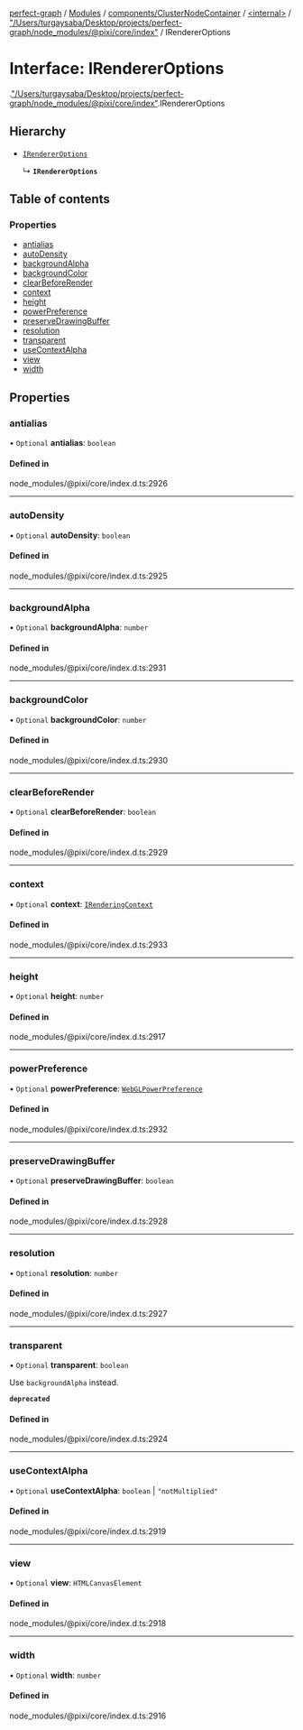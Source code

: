 [perfect-graph](../README.md) / [Modules](../modules.md) / [components/ClusterNodeContainer](../modules/components_ClusterNodeContainer.md) / [<internal\>](../modules/components_ClusterNodeContainer._internal_.md) / ["/Users/turgaysaba/Desktop/projects/perfect-graph/node\_modules/@pixi/core/index"](../modules/components_ClusterNodeContainer._internal_.__Users_turgaysaba_Desktop_projects_perfect_graph_node_modules__pixi_core_index_.md) / IRendererOptions

# Interface: IRendererOptions

[<internal>](../modules/components_ClusterNodeContainer._internal_.md).["/Users/turgaysaba/Desktop/projects/perfect-graph/node_modules/@pixi/core/index"](../modules/components_ClusterNodeContainer._internal_.__Users_turgaysaba_Desktop_projects_perfect_graph_node_modules__pixi_core_index_.md).IRendererOptions

## Hierarchy

- [`IRendererOptions`](components_ClusterNodeContainer._internal_.IRendererOptions-1.md)

  ↳ **`IRendererOptions`**

## Table of contents

### Properties

- [antialias](components_ClusterNodeContainer._internal_.__Users_turgaysaba_Desktop_projects_perfect_graph_node_modules__pixi_core_index_.IRendererOptions.md#antialias)
- [autoDensity](components_ClusterNodeContainer._internal_.__Users_turgaysaba_Desktop_projects_perfect_graph_node_modules__pixi_core_index_.IRendererOptions.md#autodensity)
- [backgroundAlpha](components_ClusterNodeContainer._internal_.__Users_turgaysaba_Desktop_projects_perfect_graph_node_modules__pixi_core_index_.IRendererOptions.md#backgroundalpha)
- [backgroundColor](components_ClusterNodeContainer._internal_.__Users_turgaysaba_Desktop_projects_perfect_graph_node_modules__pixi_core_index_.IRendererOptions.md#backgroundcolor)
- [clearBeforeRender](components_ClusterNodeContainer._internal_.__Users_turgaysaba_Desktop_projects_perfect_graph_node_modules__pixi_core_index_.IRendererOptions.md#clearbeforerender)
- [context](components_ClusterNodeContainer._internal_.__Users_turgaysaba_Desktop_projects_perfect_graph_node_modules__pixi_core_index_.IRendererOptions.md#context)
- [height](components_ClusterNodeContainer._internal_.__Users_turgaysaba_Desktop_projects_perfect_graph_node_modules__pixi_core_index_.IRendererOptions.md#height)
- [powerPreference](components_ClusterNodeContainer._internal_.__Users_turgaysaba_Desktop_projects_perfect_graph_node_modules__pixi_core_index_.IRendererOptions.md#powerpreference)
- [preserveDrawingBuffer](components_ClusterNodeContainer._internal_.__Users_turgaysaba_Desktop_projects_perfect_graph_node_modules__pixi_core_index_.IRendererOptions.md#preservedrawingbuffer)
- [resolution](components_ClusterNodeContainer._internal_.__Users_turgaysaba_Desktop_projects_perfect_graph_node_modules__pixi_core_index_.IRendererOptions.md#resolution)
- [transparent](components_ClusterNodeContainer._internal_.__Users_turgaysaba_Desktop_projects_perfect_graph_node_modules__pixi_core_index_.IRendererOptions.md#transparent)
- [useContextAlpha](components_ClusterNodeContainer._internal_.__Users_turgaysaba_Desktop_projects_perfect_graph_node_modules__pixi_core_index_.IRendererOptions.md#usecontextalpha)
- [view](components_ClusterNodeContainer._internal_.__Users_turgaysaba_Desktop_projects_perfect_graph_node_modules__pixi_core_index_.IRendererOptions.md#view)
- [width](components_ClusterNodeContainer._internal_.__Users_turgaysaba_Desktop_projects_perfect_graph_node_modules__pixi_core_index_.IRendererOptions.md#width)

## Properties

### antialias

• `Optional` **antialias**: `boolean`

#### Defined in

node_modules/@pixi/core/index.d.ts:2926

___

### autoDensity

• `Optional` **autoDensity**: `boolean`

#### Defined in

node_modules/@pixi/core/index.d.ts:2925

___

### backgroundAlpha

• `Optional` **backgroundAlpha**: `number`

#### Defined in

node_modules/@pixi/core/index.d.ts:2931

___

### backgroundColor

• `Optional` **backgroundColor**: `number`

#### Defined in

node_modules/@pixi/core/index.d.ts:2930

___

### clearBeforeRender

• `Optional` **clearBeforeRender**: `boolean`

#### Defined in

node_modules/@pixi/core/index.d.ts:2929

___

### context

• `Optional` **context**: [`IRenderingContext`](components_ClusterNodeContainer._internal_.IRenderingContext.md)

#### Defined in

node_modules/@pixi/core/index.d.ts:2933

___

### height

• `Optional` **height**: `number`

#### Defined in

node_modules/@pixi/core/index.d.ts:2917

___

### powerPreference

• `Optional` **powerPreference**: [`WebGLPowerPreference`](../modules/components_ClusterNodeContainer._internal_.md#webglpowerpreference)

#### Defined in

node_modules/@pixi/core/index.d.ts:2932

___

### preserveDrawingBuffer

• `Optional` **preserveDrawingBuffer**: `boolean`

#### Defined in

node_modules/@pixi/core/index.d.ts:2928

___

### resolution

• `Optional` **resolution**: `number`

#### Defined in

node_modules/@pixi/core/index.d.ts:2927

___

### transparent

• `Optional` **transparent**: `boolean`

Use `backgroundAlpha` instead.

**`deprecated`**

#### Defined in

node_modules/@pixi/core/index.d.ts:2924

___

### useContextAlpha

• `Optional` **useContextAlpha**: `boolean` \| ``"notMultiplied"``

#### Defined in

node_modules/@pixi/core/index.d.ts:2919

___

### view

• `Optional` **view**: `HTMLCanvasElement`

#### Defined in

node_modules/@pixi/core/index.d.ts:2918

___

### width

• `Optional` **width**: `number`

#### Defined in

node_modules/@pixi/core/index.d.ts:2916
